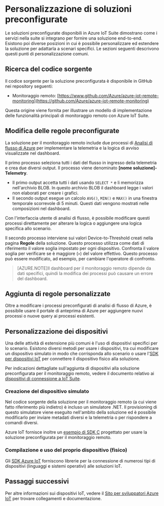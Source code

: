 <properties
	pageTitle="Personalizzazione di soluzioni preconfigurate | Microsoft Azure"
	description="Fornisce una guida alla personalizzazione delle soluzioni preconfigurate di Azure IoT Suite."
	services=""
	documentationCenter=".net"
	authors="stevehob"
	manager="timlt"
	editor=""/>

<tags
     ms.service="na"
     ms.devlang="dotnet"
     ms.topic="article"
     ms.tgt_pltfrm="na"
     ms.workload="na"
     ms.date="09/29/2015"
     ms.author="stevehob"/>

# Personalizzazione di soluzioni preconfigurate

Le soluzioni preconfigurate disponibili in Azure IoT Suite dimostrano come i servizi nella suite si integrano per fornire una soluzione end-to-end. Esistono poi diverse posizioni in cui è possibile personalizzare ed estendere la soluzione per adattarla a scenari specifici. Le sezioni seguenti descrivono questi punti di personalizzazione comuni.

## Ricerca del codice sorgente

Il codice sorgente per la soluzione preconfigurata è disponibile in GitHub nei repository seguenti:

- Monitoraggio remoto: [https://www.github.com/Azure/azure-iot-remote-monitoring](https://github.com/Azure/azure-iot-remote-monitoring)

Questa origine viene fornita per illustrare un modello di implementazione delle funzionalità principali di monitoraggio remoto con Azure IoT Suite.

## Modifica delle regole preconfigurate

La soluzione per il monitoraggio remoto include due processi di [Analisi di flusso di Azure](http://azure.microsoft.com/services/stream-analytics) per implementare la telemetria e la logica di avviso visualizzate nel dashboard.

Il primo processo seleziona tutti i dati del flusso in ingresso della telemetria e crea due diversi output. Il processo viene denominato **[nome soluzione]-Telemetry**.

- Il primo output accetta tutti i dati usando `SELECT *` e li memorizza nell'archivio BLOB. In questo archivio BLOB il dashboard legge i valori non elaborati per creare i grafici.
- Il secondo output esegue un calcolo `AVG()`, `MIN()` e `MAX()` in una finestra temporale scorrevole di 5 minuti. Questi dati vengono mostrati nelle composizioni nel dashboard.

Con l'interfaccia utente di analisi di flusso, è possibile modificare questi processi direttamente per alterare la logica o aggiungere una logica specifica allo scenario.

Il secondo processo interviene sui valori Device-to-Threshold creati nella pagina **Regole** della soluzione. Questo processo utilizza come dati di riferimento il valore soglia impostato per ogni dispositivo. Confronta il valore soglia per verificare se è maggiore (`>`) del valore effettivo. Questo processo può essere modificato, ad esempio, per cambiare l'operatore di confronto.

> [AZURE.NOTE]Il dashboard per il monitoraggio remoto dipende da dati specifici, quindi la modifica dei processi può causare un errore del dashboard.

## Aggiunta di regole personalizzate

Oltre a modificare i processi preconfigurati di analisi di flusso di Azure, è possibile usare il portale di anteprima di Azure per aggiungere nuovi processi o nuove query ai processi esistenti.

## Personalizzazione dei dispositivi

Una delle attività di estensione più comuni è l'uso di dispositivi specifici per lo scenario. Esistono diversi metodi per usare i dispositivi, tra cui modificare un dispositivo simulato in modo che corrisponda allo scenario o usare l'[SDK per dispositivi IoT][] per connettere il dispositivo fisico alla soluzione.

Per indicazioni dettagliate sull'aggiunta di dispositivi alla soluzione preconfigurata per il monitoraggio remoto, vedere il documento relativo ai [dispositivi di connessione a IoT Suite](iot-suite-connecting-devices.md).

### Creazione del dispositivo simulato

Nel codice sorgente della soluzione per il monitoraggio remoto (a cui viene fatto riferimento più indietro) è incluso un simulatore .NET. Il provisioning di questo simulatore viene eseguito nell'ambito della soluzione ed è possibile modificarlo per inviare metadati diversi e la telemetria o per rispondere a comandi diversi.

Azure IoT fornisce inoltre un [esempio di SDK C](https://github.com/Azure/azure-iot-sdks/c/serializer/samples/remote_monitoring) progettato per usare la soluzione preconfigurata per il monitoraggio remoto.

### Compilazione e uso del proprio dispositivo (fisico)

Gli [SDK Azure IoT](https://github.com/Azure/azure-iot-sdks) forniscono librerie per la connessione di numerosi tipi di dispositivi (linguaggi e sistemi operativi) alle soluzioni IoT.

## Passaggi successivi

Per altre informazioni sui dispositivi IoT, vedere il [Sito per sviluppatori Azure IoT](http://azure.microsoft.com/develop/iot) per trovare collegamenti e documentazione.

[SDK per dispositivi IoT]: https://azure.microsoft.com/documentation/articles/iot-hub-sdks-summary/

<!---HONumber=Nov15_HO3-->